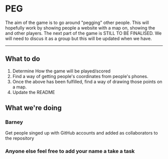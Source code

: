 # PEG
The aim of the game is to go around "pegging" other people.  This will hopefully work by showing people a website with a map on, showing the and other players.  The next part of the game is STILL TO BE FINALISED.  We will need to discus it as a group but this will be updated when we have.

* * *

## What to do ##

1.	Determine How the game will be played/scored
2.	Find a way of getting people's coordinates from people's phones.
3.	Once the above has been fulfilled, find a way of drawing those points on a map.
4.	Update the README

## What we're doing ##

### Barney ###
Get people singed up with GitHub accounts and added as collaborators to the repository

### Anyone else feel free to add your name a take a task ###

